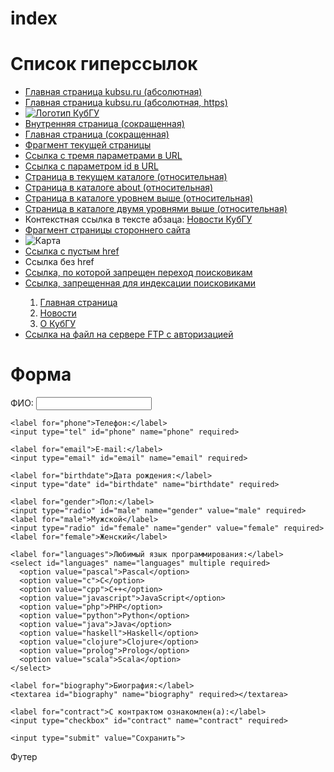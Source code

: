 # index
<!DOCTYPE html>
<html lang="ru">
<head>
  <meta charset="UTF-8">
  <meta name="viewport" content="width=device-width, initial-scale=1.0">
  <title>Сверстанная HTML 5 страница</title>
</head>
<body>
  <h1>Список гиперссылок</h1>
  <ul>
    <li><a href="https://kubsu.ru">Главная страница kubsu.ru (абсолютная)</a></li>
    <li><a href="https://kubsu.ru">Главная страница kubsu.ru (абсолютная, https)</a></li>
    <li><a href="https://kubsu.ru/images/logo.png"><img src="https://kubsu.ru/images/logo.png" alt="Логотип КубГУ"></a></li>
    <li><a href="about.html">Внутренняя страница (сокращенная)</a></li>
    <li><a href="/">Главная страница (сокращенная)</a></li>
    <li><a href="#footer">Фрагмент текущей страницы</a></li>
    <li><a href="https://kubsu.ru/news?page=1&category=science&sort=date">Ссылка с тремя параметрами в URL</a></li>
    <li><a href="https://kubsu.ru/news?id=123">Ссылка с параметром id в URL</a></li>
    <li><a href="about/index.html">Страница в текущем каталоге (относительная)</a></li>
    <li><a href="about/index.html">Страница в каталоге about (относительная)</a></li>
    <li><a href="../index.html">Страница в каталоге уровнем выше (относительная)</a></li>
    <li><a href="../../index.html">Страница в каталоге двумя уровнями выше (относительная)</a></li>
    <li>Контекстная ссылка в тексте абзаца: <a href="https://kubsu.ru/news">Новости КубГУ</a></li>
    <li><a href="https://yandex.ru#search">Фрагмент страницы стороннего сайта</a></li>
    <li>
      <map name="map">
        <area shape="rect" coords="0,0,100,100" href="https://kubsu.ru">
        <area shape="circle" coords="150,150,50" href="https://kubsu.ru/about">
      </map>
      <img src="map.png" usemap="#map" alt="Карта">
    </li>
    <li><a href="#">Ссылка с пустым href</a></li>
    <li><a>Ссылка без href</a></li>
    <li><a href="https://kubsu.ru" rel="nofollow">Ссылка, по которой запрещен переход поисковикам</a></li>
    <li><a href="https://kubsu.ru" rel="noindex">Ссылка, запрещенная для индексации поисковиками</a></li>
    <ol>
      <li><a href="https://kubsu.ru" title="Главная страница">Главная страница</a></li>
      <li><a href="https://kubsu.ru/news" title="Новости">Новости</a></li>
      <li><a href="https://kubsu.ru/about" title="О КубГУ">О КубГУ</a></li>
    </ol>
    <li><a href="ftp://user:password@ftp.kubsu.ru/file.txt">Ссылка на файл на сервере FTP с авторизацией</a></li>
  </ul>

  <h1>Форма</h1>
  <form action="submit.php" method="post">
    <label for="name">ФИО:</label>
    <input type="text" id="name" name="name" required>

    <label for="phone">Телефон:</label>
    <input type="tel" id="phone" name="phone" required>

    <label for="email">E-mail:</label>
    <input type="email" id="email" name="email" required>

    <label for="birthdate">Дата рождения:</label>
    <input type="date" id="birthdate" name="birthdate" required>

    <label for="gender">Пол:</label>
    <input type="radio" id="male" name="gender" value="male" required>
    <label for="male">Мужской</label>
    <input type="radio" id="female" name="gender" value="female" required>
    <label for="female">Женский</label>

    <label for="languages">Любимый язык программирования:</label>
    <select id="languages" name="languages" multiple required>
      <option value="pascal">Pascal</option>
      <option value="c">C</option>
      <option value="cpp">C++</option>
      <option value="javascript">JavaScript</option>
      <option value="php">PHP</option>
      <option value="python">Python</option>
      <option value="java">Java</option>
      <option value="haskell">Haskell</option>
      <option value="clojure">Clojure</option>
      <option value="prolog">Prolog</option>
      <option value="scala">Scala</option>
    </select>

    <label for="biography">Биография:</label>
    <textarea id="biography" name="biography" required></textarea>

    <label for="contract">С контрактом ознакомлен(а):</label>
    <input type="checkbox" id="contract" name="contract" required>

    <input type="submit" value="Сохранить">
  </form>

  <div id="footer">Футер</div>
</body>
</html>
